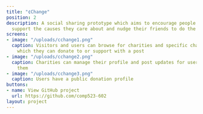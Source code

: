 ```yaml
---
title: "¢Change"
position: 2
description: A social sharing prototype which aims to encourage people to publicly
  support the causes they care about and nudge their friends to do the same.
screens:
- image: "/uploads/cchange1.png"
  caption: Visitors and users can browse for charities and specific charity campaigns
    which they can donate to or support with a post
- image: "/uploads/cchange2.png"
  caption: Charities can manage their profile and post updates for users who follow
    them
- image: "/uploads/cchange3.png"
  caption: Users have a public donation profile
buttons:
- name: View GitHub project
  url: https://github.com/comp523-602
layout: project
---
```


